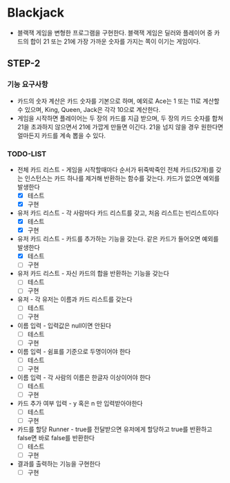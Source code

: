 # Blackjack

- 블랙잭 게임을 변형한 프로그램을 구현한다. 블랙잭 게임은 딜러와 플레이어 중 카드의 합이 21 또는 21에 가장 가까운 숫자를 가지는 쪽이 이기는 게임이다.

## STEP-2

### 기능 요구사항
- 카드의 숫자 계산은 카드 숫자를 기본으로 하며, 예외로 Ace는 1 또는 11로 계산할 수 있으며, King, Queen, Jack은 각각 10으로 계산한다.
- 게임을 시작하면 플레이어는 두 장의 카드를 지급 받으며, 두 장의 카드 숫자를 합쳐 21을 초과하지 않으면서 21에 가깝게 만들면 이긴다. 21을 넘지 않을 경우 원한다면 얼마든지 카드를 계속 뽑을 수 있다.

### TODO-LIST
- 전체 카드 리스트 - 게임을 시작할때마다 순서가 뒤죽박죽인 전체 카드(52개)를 갖는 인스턴스는 카드 하나를 제거해 반환하는 함수를 갖는다. 카드가 없으면 예외를 발생한다
    - [x] 테스트
    - [x] 구현
- 유저 카드 리스트 - 각 사람마다 카드 리스트를 갖고, 처음 리스트는 빈리스트이다
    - [x] 테스트
    - [x] 구현
- 유저 카드 리스트 - 카드를 추가하는 기능을 갖는다. 같은 카드가 들어오면 예외를 발생한다
    - [x] 테스트
    - [ ] 구현
- 유저 카드 리스트 - 자신 카드의 합을 반환하는 기능을 갖는다
    - [ ] 테스트
    - [ ] 구현
- 유저 - 각 유저는 이름과 카드 리스트를 갖는다
    - [ ] 테스트
    - [ ] 구현
- 이름 입력 - 입력값은 null이면 안된다
    - [ ] 테스트
    - [ ] 구현
- 이름 입력 - 쉼표를 기준으로 두명이어야 한다
    - [ ] 테스트
    - [ ] 구현
- 이름 입력 - 각 사람의 이름은 한글자 이상이어야 한다
    - [ ] 테스트
    - [ ] 구현
- 카드 추가 여부 입력 - y 혹은 n 만 입력받아야한다
    - [ ] 테스트
    - [ ] 구현
- 카드를 할당 Runner - true를 전달받으면 유저에게 할당하고 true를 반환하고 false면 바로 false를 반환한다
    - [ ] 테스트
    - [ ] 구현
- 결과를 출력하는 기능을 구현한다
    - [ ] 구현 
